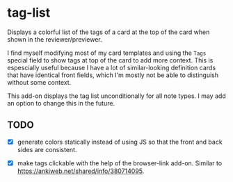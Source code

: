# tag-list

Displays a colorful list of the tags of a card at the top of the card when shown in the reviewer/previewer.

I find myself modifying most of my card templates and using the `Tags` special field to show tags at top of the card
to add more context. This is espescially useful because I have a lot of similar-looking definition cards that have
identical front fields, which I'm mostly not be able to distinguish without some context.

This add-on displays the tag list unconditionally for all note types. I may add an option to change this in the future.

## TODO
- [x] generate colors statically instead of using JS so that the front and back sides are consistent.
- [x] make tags clickable with the help of the browser-link add-on. Similar to https://ankiweb.net/shared/info/380714095.
 
